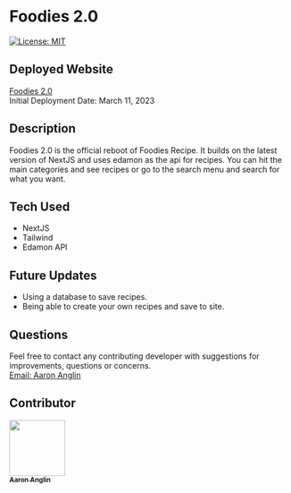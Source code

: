 # Foodies 2.0
[![License: MIT](https://img.shields.io/badge/License-MIT-yellow.svg)](https://opensource.org/licenses/MIT)

## Deployed Website
[Foodies 2.0](https://factorfiction.herokuapp.com/) <br>
Initial Deployment Date: March 11, 2023

## Description
Foodies 2.0 is the official reboot of Foodies Recipe. It builds on the latest version of NextJS and uses edamon as the api for recipes. You can hit the main categories and see recipes or go to the search menu and search for what you want.

## Tech Used
- NextJS
- Tailwind
- Edamon API

## Future Updates
- Using a database to save recipes.
- Being able to create your own recipes and save to site.

## Questions
Feel free to contact any contributing developer with suggestions for improvements, questions or concerns.
<br>
[Email: Aaron Anglin](mailto:aaron.anglin101@gmail.com)

## Contributor
<td align="center"><a href="https://github.com/aanglin"><img src="https://avatars.githubusercontent.com/u/101485583?v=4" width="100px;" alt=""/><br /><sub><b>Aaron Anglin</b></sub></a></td>